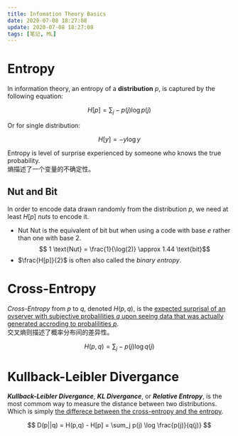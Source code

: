 ```yaml
---
title: Infomation Theory Basics
date: 2020-07-08 18:27:08
update: 2020-07-08 18:27:08
tags: [笔记, ML]
---
```


# Entropy
In information theory, an entropy of a **distribution** $p$, is captured by the following equation:

$$ H[p] = \sum_j -p(j) \log p(j) $$

Or for single distribution:

$$ H[y] = - y \log y $$

Entropy is level of surprise experienced by someone who knows the true probability.  
熵描述了一个变量的不确定性。

## Nut and Bit

In order to encode data drawn randomly from the distribution $p$, we need at least $H[p]$ *nuts* to encode it.

- Nut
  Nut is the equivalent of bit but when using a code with base $e$ rather than one with base $2$.  
  $$ 1 \text{Nut} = \frac{1}{\log(2)} \approx 1.44 \text{bit}$$
- $\frac{H[p]}{2}$ is often also called the *binary entropy*.

# Cross-Entropy
*Cross-Entropy* from $p$ to $q$, denoted $H(p,q)$, is the <u>expected surprisal of an ovserver with subjective probalilities $q$ upon seeing data that was actually generated accroding to probalilities $p$</u>.  
交叉熵则描述了概率分布间的差异性。

$$H(p,q) = \sum_j -p(j) \log q(j)$$

# Kullback-Leibler Divergance
***Kullback-Leibler Divergance***, ***KL Divergance***, or ***Relative Entropy***, is the most commom way to measure the distance between two distributions. Which is simply <u>the differece between the cross-entropy and the entropy</u>.

$$ D(p||q) = H(p,q) - H[p] = \sum_j p(j) \log \frac{p(j)}{q(j)} $$
